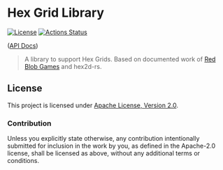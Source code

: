 # Hex Grid Library

[![License](https://img.shields.io/badge/License-Apache%202.0-blue.svg)](https://opensource.org/licenses/Apache-2.0)
[![Actions Status](https://github.com/RoguishStudios/hexgrid/actions/workflows/ci.yml/badge.svg)](https://github.com/RoguishStudios/hexgrid/actions)

([API Docs])

> A library to support Hex Grids. Based on documented work of [Red Blob Games](https://www.redblobgames.com/grids/hexagons/)
> and hex2d-rs. 

## License

This project is licensed under [Apache License, Version 2.0](http://www.apache.org/licenses/LICENSE-2.0).

### Contribution

Unless you explicitly state otherwise, any contribution intentionally submitted for inclusion in the work by you, as 
defined in the Apache-2.0 license, shall be licensed as above, without any additional terms or conditions.

[API Docs]: https://RoguishStudios.github.io/hexgrid/